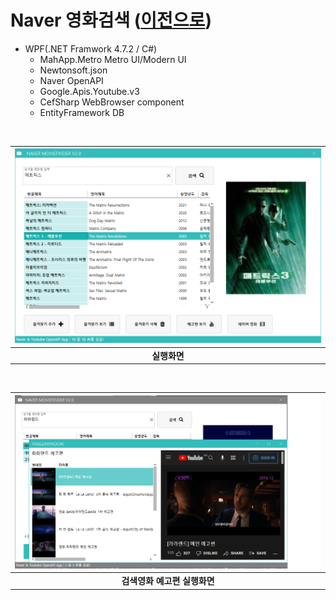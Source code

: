 
# Naver 영화검색 ([이전으로](https://github.com/Jitae9605/StudyWPF#studywpf))
- WPF(.NET Framwork 4.7.2 / C#)
  - MahApp.Metro Metro UI/Modern UI
  - Newtonsoft.json
  - Naver OpenAPI
  - Google.Apis.Youtube.v3
  - CefSharp WebBrowser component
  - EntityFramework DB

 <br>
 
 |![NaverMovieFinder](https://github.com/Jitae9605/StudyWPF/blob/main/capture/matrics.png?raw=true)|
|:---:|
|**실행화면**|

 <br>

|![YoutubeTrailerPlay](https://github.com/Jitae9605/StudyWPF/blob/main/capture/Trailer_lalaland.png?raw=true)|
|:---:|
|**검색영화 예고편 실행화면**|


 


